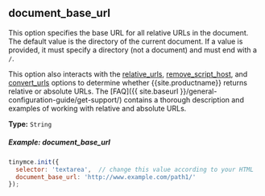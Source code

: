 ## document_base_url

This option specifies the base URL for all relative URLs in the document. The default value is the directory of the current document. If a value is provided, it must specify a directory (not a document) and must end with a `/`.

This option also interacts with the [relative_urls](#relative_urls), [remove_script_host](#remove_script_host), and [convert_urls](#convert_urls) options to determine whether {{site.productname}} returns relative or absolute URLs. The [FAQ]({{ site.baseurl }}/general-configuration-guide/get-support/) contains a thorough description and examples of working with relative and absolute URLs.

**Type:** `String`

##### Example: document_base_url

```js
tinymce.init({
  selector: 'textarea',  // change this value according to your HTML
  document_base_url: 'http://www.example.com/path1/'
});
```
